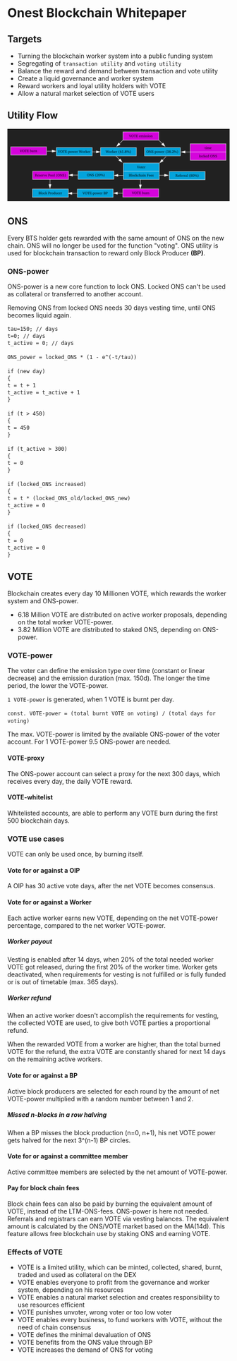 # Onest Blockchain Whitepaper

## Targets
- Turning the blockchain worker system into a public funding system
- Segregating of `transaction utility` and `voting utility`
- Balance the reward and demand between transaction and vote utility 
- Create a liquid governance and worker system
- Reward workers and loyal utility holders with VOTE
- Allow a natural market selection of VOTE users

## Utility Flow
![utility-flow](https://raw.githubusercontent.com/Onest-io/onest-whitepaper/master/utility-flow.png)

## ONS
Every BTS holder gets rewarded with the same amount of ONS on the new chain. ONS will no longer be used for the function "voting". ONS utility is used for blockchain transaction to reward only Block Producer **(BP)**.

### ONS-power
ONS-power is a new core function to lock ONS. Locked ONS can't be used as collateral or transferred to another account.

Removing ONS from locked ONS needs 30 days vesting time, until ONS becomes liquid again. 

```
tau=150; // days
t=0; // days
t_active = 0; // days

ONS_power = locked_ONS * (1 - e^(-t/tau))

if (new day)
{
t = t + 1
t_active = t_active + 1
}

if (t > 450)
{
t = 450
}

if (t_active > 300)
{
t = 0
}

if (locked_ONS increased)
{
t = t * (locked_ONS_old/locked_ONS_new)
t_active = 0
}

if (locked_ONS decreased)
{
t = 0
t_active = 0
}
```

## VOTE
Blockchain creates every day 10 Millionen VOTE, which rewards the worker system and ONS-power. 

- 6.18 Million VOTE are distributed on active worker proposals, depending on the total worker VOTE-power.
- 3.82 Million VOTE are distributed to staked ONS, depending on ONS-power.

### VOTE-power
The voter can define the emission type over time (constant or linear decrease) and the emission duration (max. 150d). The longer the time period, the lower the VOTE-power. 

`1 VOTE-power` is generated, when 1 VOTE is burnt per day.

`const. VOTE-power = (total burnt VOTE on voting) / (total days for voting)`

The max. VOTE-power is limited by the available ONS-power of the voter account. For 1 VOTE-power 9.5 ONS-power are needed. 

#### VOTE-proxy
The ONS-power account can select a proxy for the next 300 days, which receives every day, the daily VOTE reward.  

#### VOTE-whitelist
Whitelisted accounts, are able to perform any VOTE burn during the first 500 blockchain days.

### VOTE use cases
VOTE can only be used once, by burning itself. 

#### Vote for or against a OIP
A OIP has 30 active vote days, after the net VOTE becomes consensus. 

#### Vote for or against a Worker
Each active worker earns new VOTE, depending on the net VOTE-power percentage, compared to the net worker VOTE-power.

##### Worker payout
Vesting is enabled after 14 days, when 20% of the total needed worker VOTE got released, during the first 20% of the worker time. Worker gets deactivated, when requirements for vesting is not fulfilled or is fully funded or is out of timetable (max. 365 days).

##### Worker refund
When an active worker doesn't accomplish the requirements for vesting, the collected VOTE are used, to give both VOTE parties a proportional refund.

When the rewarded VOTE from a worker are higher, than the total burned VOTE for the refund, the extra VOTE are constantly shared for next 14 days on the remaining active workers. 

#### Vote for or against a BP
Active block producers are selected for each round by the amount of net VOTE-power multiplied with a random number between 1 and 2. 

##### Missed n-blocks in a row halving
When a BP misses the block production (n=0, n+1), his net VOTE power gets halved for the next 3^(n-1) BP circles.

#### Vote for or against a committee member
Active committee members are selected by the net amount of VOTE-power.

#### Pay for block chain fees
Block chain fees can also be paid by burning the equivalent amount of VOTE, instead of the LTM-ONS-fees. ONS-power is here not needed. Referrals and registrars can earn VOTE via vesting balances. The equivalent amount is calculated by the ONS/VOTE market based on the MA(14d). This feature allows free blockchain use by staking ONS and earning VOTE. 

### Effects of VOTE
- VOTE is a limited utility, which can be minted, collected, shared, burnt, traded and used as collateral on the DEX
- VOTE enables everyone to profit from the governance and worker system, depending on his resources
- VOTE enables a natural market selection and creates responsibility to use resources efficient 
- VOTE punishes unvoter, wrong voter or too low voter
- VOTE enables every business, to fund workers with VOTE, without the need of chain consensus
- VOTE defines the minimal devaluation of ONS
- VOTE benefits from the ONS value through BP
- VOTE increases the demand of ONS for voting
